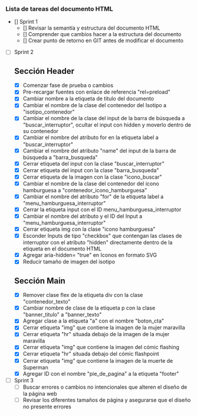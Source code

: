 ### Lista de tareas del documento HTML

- [] Sprint 1
  - [] Revisar la semantía y estructura del documento HTML
  - [] Comprender que cambios hacer a la estructura del documento
  - [] Crear punto de retorno en GIT antes de modificar el documento

- [ ] Sprint 2
	 ## Sección Header
  - [x] Comenzar fase de prueba o cambios
  - [x] Pre-recargar fuentes con enlace de referencia "rel=preload"
  - [x] Cambiar nombre a la etiqueta de titulo del documento
  - [x] Cambiar el nombre de la clase del contenedor del Isotipo a "isotipo_contenedor"
  - [x] Cambiar el nombre de la clase del input de la barra de búsqueda a "buscar_interruptor", ocultar el input con hidden y moverlo dentro de su contenedor
  - [x] Cambiar el nombre del atributo for en la etiqueta label a "buscar_interruptor"
  - [x] Cambiar el nombre del atributo "name" del input de la barra de búsqueda a "barra_busqueda"
  - [x] Cerrar etiqueta del input con la clase "buscar_interruptor"
  - [x] Cerrar etiqueta del input con la clase "barra_busqueda"
  - [x] Cerrar etiqueta de la imagen con la clase "icono_buscar"
  - [x] Cambiar el nombre de la clase del contenedor del icono hamburguesa a "contenedor_icono_hamburguesa"
  - [x] Cambiar el nombre del atributo "for" de la etiqueta label a "menu_hamburguesa_interruptor"
  - [x] Cerrar la etiqueta input con el ID menu_hamburguesa_interruptor
  - [x] Cambiar el nombre del atributo y el ID del Input a "menu_hamburguesa_interruptor"
  - [x] Cerrar etiqueta img con la clase "icono hamburguesa"
  - [x] Esconder Inputs de tipo "checkbox" que contengan las clases de interruptor con el atributo "hidden" directamente dentro de la etiqueta en el documento HTML
  - [x] Agregar aria-hidden= "true" en Iconos en formato SVG
  - [x] Reducir tamaño de imagen del isotipo

   ## Sección Main
  - [x] Remover clase flex de la etiqueta div con la clase "contenedor_texto"
  - [x] Cambiar nombre de clase de la etiqueta p con la clase "banner_titulo" a "banner_texto"
  - [x] Agregar clase a la etiqueta "a" con el nombre "boton_cta"
  - [x] Cerrar etiqueta "img" que contiene la imagen de la mujer maravilla
  - [x] Cerrar etiqueta "hr" situada debajo de la imagen de la mujer maravilla
  - [x] Cerrar etiqueta "img" que contiene la imagen del cómic flashing
  - [x] Cerrar etiqueta "hr" situada debajo del cómic flashpoint
  - [x] Cerrar etiqueta "img" que contiene la imagen de la muerte de Superman
  - [x] Agregar ID con el nombre "pie_de_pagina" a la etiqueta "footer"

- [ ] Sprint 3
  - [ ] Buscar errores o cambios no intencionales que alteren el diseño de la página web
  - [ ] Revisar los diferentes tamaños de página y asegurarse que el diseño no presente errores
